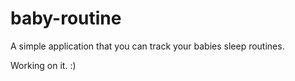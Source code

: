 # baby-routine
A simple application that you can track your babies sleep routines.

Working on it. :)

